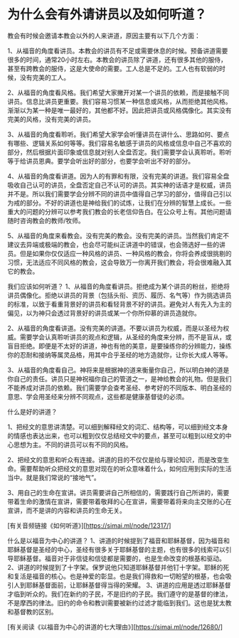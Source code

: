 #  为什么会有外请讲员以及如何听道？

教会有时候会邀请本教会以外的人来讲道，原因主要有以下几个方面：

1、从福音的角度看讲员。本教会的讲员有不足或需要休息的时候。预备讲道需要很多的时间，通常20小时左右。本教会的讲员除了讲道，还有很多其他的服侍，甚至有跨教会的服侍，这是大使命的需要。工人总是不足的。工人也有软弱的时候，没有完美的工人。

2、从福音的角度看风格。我们希望大家撇开对某一个讲员的依赖，而是接触不同讲员。信息比讲员更重要。我们容易习惯某一种信息或风格，从而拒绝其他风格。渐渐以为某一种是唯一最好的，其他都不好。因此把讲员或风格偶像化。其实没有完美的风格，没有完美的讲员。

3、从福音的角度看聆听。我们希望大家学会听懂讲员在讲什么、思路如何、要点有哪些、逻辑关系如何等等。我们容易名敏感于讲员的风格或信息中自己不喜欢的部分，然后根据片面印象或信息就对别人全盘否定。我们需要学会认真聆听。聆听等于给讲员恩典。要学会听出好的部分，也要学会听出不好的部分。

4、从福音的角度看讲道。因为人的有罪和有限，没有完美的讲道。我们容易全盘吸收自己认可的讲员，全盘否定自己不认可的讲员。其实神的话语才是权威，讲员并不是。所以我们需要学会分辨不同的讲员中值得自己学习的部分，值得自己引以为戒的部分。不好的讲道也是神给我们的试炼，让我们在分辨的智慧上成长。一些重大的问题的分辨可以参考我们教会的长老信仰告白。在公众号上有。其他问题请随时咨询教会的教师/牧师。

5、从福音的角度来看教会。没有完美的教会。没有完美的讲员。当然我们肯定不建议去异端或极端的教会，也会尽可能纠正讲道中的错误，也会筛选好一些的讲员。但是如果你仅仅适应一种风格的讲员、一种风格的教会，你将会养成很挑剔的习惯，无法适应不同风格的教会，这会导致万一你离开我们教会，将会很难融入其它的教会。


我们应该如何听道？
1、从福音的角度看讲员。拒绝成为某个讲员的粉丝，拒绝将讲员偶像化。拒绝以讲员的背景（包括头衔、资历、履历、名气等）作为挑选讲员的标准，以致于看重背景好的讲员和看轻背景不好的讲员。避免对人有先入为主的偏见，以为神只会透过背景好的讲员或某一个你所仰慕的讲员造就你。

2、从福音的角度看讲道。没有完美的讲道。不要以讲员为权威，而是以圣经为权威。需要学会认真聆听讲员的观点和逻辑，从圣经的角度来分辨，而不是盲从，或盲目拒绝。即便是不太好的讲道，神也有他的美意，是要操练你的分辨能力，操练你的忍耐和接纳等属灵品格，用其中合乎圣经的地方造就你，让你长大成人等等。

3、从福音的角度看自己。神将来是根据神的道来衡量你自己，所以明白神的道是你自己的责任。讲员只是神祝福你自己的管道之一，是神给教会的礼物。但是我们不能养成对讲员的依赖。我们需要学会查考圣经、参考好的不同版本、明白圣经的意思、学会用圣经来分辨不同观点，这些都是健康基督徒的必须。


什么是好的讲道？

1、把经文的意思讲清楚。可以细到解释经文的词汇、结构等，可以细到经文本身的情感也表达出来，也可以粗到仅仅总结经文中的要点，甚至可以粗到以经文的中心思想为主。不同的讲员可以有不同的风格。

2、把经文的意思和听众有连接。讲道的目的不仅仅是给与理论知识，而是改变生命。需要帮助听众把经文的意思对现在的听众意味着什么，如何应用到实际的生活当中。就是我们常说的“接地气”。

3、用自己的生命在宣讲。讲员需要讲自己所相信的，需要践行自己所讲的，需要带着生命的激情在宣讲，需要带着敬拜的心在宣讲，需要带着将来向主交账的心在宣讲，而不是讲的内容和讲员的生命无关。


[有关音频链接《如何听道》][https://simai.ml/node/12317/]

什么是以福音为中心的讲道？
1、讲道的时候提到了福音和耶稣基督，因为福音和耶稣基督是圣经的中心，圣经有很多关于耶稣基督的主题，也有很多的线索可以引导耶稣基督。福音对于非信徒和信徒都是需要的，也是生命改变的根基和驱动。
2、讲道的时候提到了十字架。保罗说他只知道耶稣基督并他钉十字架。耶稣的死和复活是福音的核心。也是神爱的彰显。也是我们得救和一切盼望的根基，也会吸引人到耶稣基督面前，让耶稣基督得当得的荣耀。
3、讲道的应用是透过耶稣基督才临到听众的。我们在新约的子民，不是旧约的子民。我们遵守的是基督的律法，不是摩西的律法。旧约的命令和教训需要被新约过滤才能临到我们。这也是犹太教和基督教的区别。

[有关阅读《以福音为中心的讲道的七大理由》][https://simai.ml/node/12680/]
